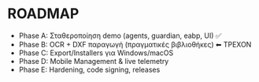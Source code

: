 
# ROADMAP
- Phase A: Σταθεροποίηση demo (agents, guardian, eabp, UI) ✅
- Phase B: OCR + DXF παραγωγή (πραγματικές βιβλιοθήκες) ⬅ ΤΡΕΧΟΝ
- Phase C: Export/Installers για Windows/macOS
- Phase D: Mobile Management & live telemetry
- Phase E: Hardening, code signing, releases
